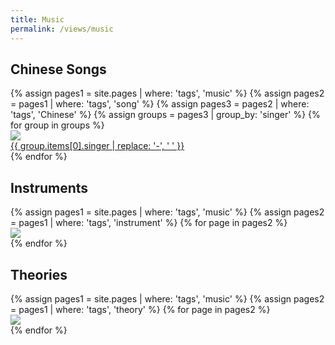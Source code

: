 ```yaml
---
title: Music
permalink: /views/music
---
```


## Chinese Songs

<div class='d-flex flex-row flex-wrap'>
  {% assign pages1 = site.pages | where: 'tags', 'music' %}
  {% assign pages2 = pages1 | where: 'tags', 'song' %}
  {% assign pages3 = pages2 | where: 'tags', 'Chinese' %}
  {% assign groups = pages3 | group_by: 'singer' %}
  {% for group in groups %}
  <div class="col-3">
    <a href="{{ '/' | append: group.items[0].singer }}">
      <img class="gallery-item-image"
        src="{{ '/assets/img/singers/' | append: group.items[0].singer | append: '.jpg' }}" />
      <div class="gallery-item-overlay">
        <div class="gallery-item-title">{{ group.items[0].singer | replace: '-', ' ' }}</div>
      </div>
    </a>
  </div>
  {% endfor %}
</div>

## Instruments

<div class='d-flex flex-row flex-wrap'>
  {% assign pages1  = site.pages | where: 'tags', 'music' %}
  {% assign pages2 = pages1 | where: 'tags', 'instrument' %}
  {% for page in pages2 %}
  <div class="col-3">
    <a href="{{ page.permalink }}">
      <img class="gallery-item-image" src="{{ page.image }}"/>
    </a>
  </div>
  {% endfor %}
</div>

## Theories

<div class='d-flex flex-row flex-wrap'>
  {% assign pages1  = site.pages | where: 'tags', 'music' %}
  {% assign pages2 = pages1 | where: 'tags', 'theory' %}
  {% for page in pages2 %}
  <div class="col-3">
    <a href="{{ page.permalink }}">
      <img class="gallery-item-image" src="{{ page.image }}"/>
    </a>
  </div>
  {% endfor %}
</div>